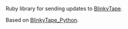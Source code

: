 Ruby library for sending updates to [BlinkyTape](https://github.com/Blinkinlabs/BlinkyTape).

Based on [BlinkyTape_Python](https://github.com/Blinkinlabs/BlinkyTape_Python).



